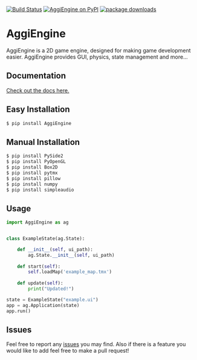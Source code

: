 [![Build Status](https://img.shields.io/github/actions/workflow/status/aggie-coding-club/AggiEngine/CI?style=for-the-badge)](https://github.com/aggie-coding-club/AggiEngine/actions)
[![AggiEngine on PyPI](https://img.shields.io/pypi/v/AggiEngine.svg?color=blue&style=for-the-badge)](https://pypi.org/project/AggiEngine)
[![package downloads](https://img.shields.io/pypi/dm/AggiEngine.svg?color=skyblue&style=for-the-badge)](https://pypi.org/project/AggiEngine)

# AggiEngine
AggiEngine is a 2D game engine, designed for making game development easier. AggiEngine provides GUI, physics, state management and more...

## Documentation
[Check out the docs here.](https://aggie-coding-club.github.io/AggiEngine/index.html)

## Easy Installation

```bash
$ pip install AggiEngine
```

## Manual Installation
```bash
$ pip install PySide2
$ pip install PyOpenGL
$ pip install Box2D
$ pip install pytmx
$ pip install pillow
$ pip install numpy
$ pip install simpleaudio
```

## Usage

```python
import AggiEngine as ag


class ExampleState(ag.State):

    def __init__(self, ui_path):
        ag.State.__init__(self, ui_path)
        
    def start(self):
        self.loadMap('example_map.tmx')
    
    def update(self):
        print("Updated!")

state = ExampleState("example.ui")
app = ag.Application(state)
app.run()
```

## Issues
Feel free to report any [issues](https://github.com/aggie-coding-club/AggiEngine/issues) you may find.
Also if there is a feature you would like to add feel free to make a pull request!
